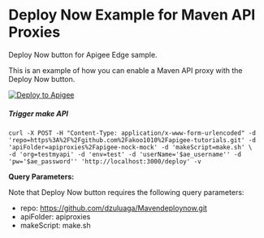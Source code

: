 # Deploy Now Example for Maven API Proxies
Deploy Now button for Apigee Edge sample.

This is an example of how you can enable a Maven API proxy with the Deploy Now button.

[![Deploy to Apigee](https://github.com/maruthichand/Mavendeploynow/raw/master/images/deploy_to_apigee.png)](https://apigee.com/edge?repo=https://github.com/dzuluaga/Mavendeploynow.git&apiFolder=/&makeScript=make.sh)

##### Trigger make API
```shell
curl -X POST -H "Content-Type: application/x-www-form-urlencoded" -d 'repo=https%3A%2F%2Fgithub.com%2Fakoo1010%2Fapigee-tutorials.git' -d 'apiFolder=apiproxies%2Fapigee-nock-mock' -d 'makeScript=make.sh' \
-d 'org=testmyapi' -d 'env=test' -d 'userName='$ae_username'' -d 'pw='$ae_password'' 'http://localhost:3000/deploy' -v
```

**Query Parameters:**

Note that Deploy Now button requires the following query parameters:

- repo: https://github.com/dzuluaga/Mavendeploynow.git
- apiFolder: apiproxies
- makeScript: make.sh
